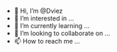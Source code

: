- 👋 Hi, I’m @Dviez
- 👀 I’m interested in ...
- 🌱 I’m currently learning ...
- 💞️ I’m looking to collaborate on ...
- 📫 How to reach me ...

<!---
Dviez/Dviez is a ✨ special ✨ repository because its `README.md` (this file) appears on your GitHub profile.
You can click the Preview link to take a look at your changes.
--->
